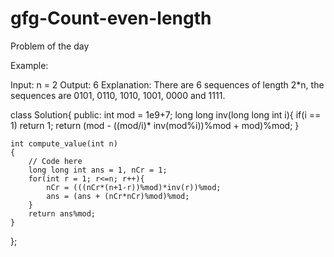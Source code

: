 # gfg-Count-even-length
Problem of the day

Example:

Input: n = 2
Output: 6
Explanation: There are 6 sequences of length 
2*n, the sequences are 0101, 0110, 1010, 1001, 
0000 and 1111.

class Solution{
	public:
	int mod = 1e9+7;
	long long inv(long long int i){
	    if(i == 1) return 1;
	    return (mod - ((mod/i)* inv(mod%i))%mod + mod)%mod;
	}
	
	int compute_value(int n)
	{
	    // Code here
	    long long int ans = 1, nCr = 1;
	    for(int r = 1; r<=n; r++){
	        nCr = (((nCr*(n+1-r))%mod)*inv(r))%mod;
	        ans = (ans + (nCr*nCr)%mod)%mod;
	    }
	    return ans%mod;
	}
};
